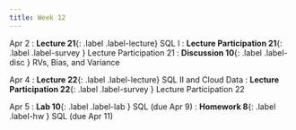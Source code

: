 ```yaml
---
title: Week 12
---
```



Apr 2
: **Lecture 21**{: .label .label-lecture} SQL I
: **Lecture Participation 21**{: .label .label-survey } Lecture Participation 21
: **Discussion 10**{: .label .label-disc } RVs, Bias, and Variance

Apr 4
: **Lecture 22**{: .label .label-lecture} SQL II and Cloud Data
: **Lecture Participation 22**{: .label .label-survey } Lecture Participation 22


Apr 5
: **Lab 10**{: .label .label-lab }  SQL (due Apr 9)
: **Homework 8**{: .label .label-hw } SQL (due Apr 11)